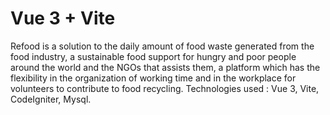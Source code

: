 # Vue 3 + Vite

Refood is a solution to the daily amount of food waste generated from the food industry, a sustainable food support for hungry and poor people around the world and the NGOs that assists them, a platform which has the flexibility in the organization of working time and in the workplace for volunteers to contribute to food recycling.
Technologies used : Vue 3, Vite, CodeIgniter, Mysql.
